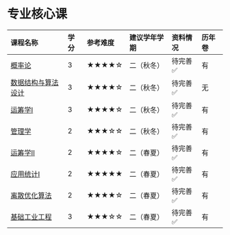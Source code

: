 # 专业核心课

<style>
.md-typeset table:not([class]) th {
    min-width: 1em;
}
</style>

<div style="text-align: center" markdown="1">

|课程名称|学分|参考难度|建议学年学期|资料情况|历年卷|
|:--|:--|:--|:--|:--|:--|
|[概率论](概率论/)|3|★★★★☆|二（秋冬）|待完善✅|有|
|[数据结构与算法设计](数据结构与算法设计/)|3|★★★★☆|二（秋冬）|待完善✅|无|
|[运筹学Ⅰ](运筹学Ⅰ/)|3|★★★★☆|二（秋冬）|待完善✅|有|
|[管理学](管理学/)|2|★★★☆☆|二（秋冬）|待完善✅|有|
|[运筹学Ⅱ](运筹学Ⅱ/)|2|★★★★☆|二（春夏）|待完善✅|有|
|[应用统计Ⅰ](应用统计Ⅰ/)|2|★★★★★|二（春夏）|待完善✅|有|
|[离散优化算法](离散优化算法/)|2|★★★★☆|二（春夏）|待完善✅|有|
|[基础工业工程](基础工业工程/)|3|★★★☆☆|二（春夏）|待完善✅|有|
